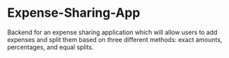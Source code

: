 # Expense-Sharing-App
Backend for an expense sharing application which will allow users to add expenses and split them based on three different methods: exact amounts, percentages, and equal splits.
